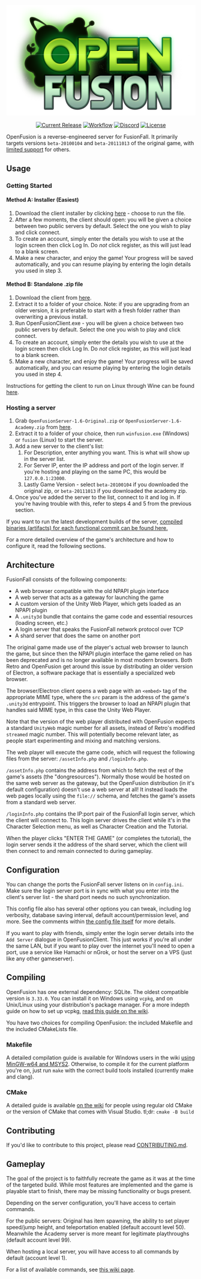 <p align="center"><img width="640" src="res/openfusion-hero.png" alt=""></p>

<p align="center">
    <a href="https://github.com/OpenFusionProject/OpenFusion/releases/latest"><img src="https://img.shields.io/github/v/release/OpenFusionProject/OpenFusion" alt="Current Release"></a>
    <a href="https://github.com/OpenFusionProject/OpenFusion/actions/workflows/check-builds.yaml"><img src="https://github.com/OpenFusionProject/OpenFusion/actions/workflows/check-builds.yaml/badge.svg" alt="Workflow"></a>
    <a href="https://discord.gg/DYavckB"><img src="https://img.shields.io/badge/chat-on%20discord-7289da.svg?logo=discord" alt="Discord"></a>
    <a href="https://github.com/OpenFusionProject/OpenFusion/blob/master/LICENSE.md"><img src="https://img.shields.io/github/license/OpenFusionProject/OpenFusion" alt="License"></a>
</p>

OpenFusion is a reverse-engineered server for FusionFall. It primarily targets versions `beta-20100104` and `beta-20111013` of the original game, with [limited support](https://github.com/OpenFusionProject/OpenFusion/wiki/FusionFall-Version-Support) for others.

## Usage

### Getting Started
#### Method A: Installer (Easiest)
1. Download the client installer by clicking [here](https://github.com/OpenFusionProject/OpenFusion/releases/download/1.6/OpenFusionClient-1.6-Installer.exe) - choose to run the file.
2. After a few moments, the client should open: you will be given a choice between two public servers by default. Select the one you wish to play and click connect.
3. To create an account, simply enter the details you wish to use at the login screen then click Log In. Do *not* click register, as this will just lead to a blank screen.
4. Make a new character, and enjoy the game! Your progress will be saved automatically, and you can resume playing by entering the login details you used in step 3.

#### Method B: Standalone .zip file
1. Download the client from [here](https://github.com/OpenFusionProject/OpenFusion/releases/download/1.6/OpenFusionClient-1.6.zip).
2. Extract it to a folder of your choice. Note: if you are upgrading from an older version, it is preferable to start with a fresh folder rather than overwriting a previous install.
3. Run OpenFusionClient.exe - you will be given a choice between two public servers by default. Select the one you wish to play and click connect.
4. To create an account, simply enter the details you wish to use at the login screen then click Log In. Do *not* click register, as this will just lead to a blank screen.
5. Make a new character, and enjoy the game! Your progress will be saved automatically, and you can resume playing by entering the login details you used in step 4.

Instructions for getting the client to run on Linux through Wine can be found [here](https://github.com/OpenFusionProject/OpenFusion/wiki/Running-the-game-client-on-Linux).

### Hosting a server
1. Grab `OpenFusionServer-1.6-Original.zip` or `OpenFusionServer-1.6-Academy.zip` from [here](https://github.com/OpenFusionProject/OpenFusion/releases/tag/1.6).
2. Extract it to a folder of your choice, then run `winfusion.exe` (Windows) or `fusion` (Linux) to start the server.
3. Add a new server to the client's list:
    1. For Description, enter anything you want. This is what will show up in the server list.
    2. For Server IP, enter the IP address and port of the login server. If you're hosting and playing on the same PC, this would be `127.0.0.1:23000`.
    3. Lastly Game Version - select `beta-20100104` if you downloaded the original zip, or `beta-20111013` if you downloaded the academy zip.
5. Once you've added the server to the list, connect to it and log in. If you're having trouble with this, refer to steps 4 and 5 from the previous section.

If you want to run the latest development builds of the server, [compiled binaries (artifacts) for each functional commit can be found here.](http://cdn.dexlabs.systems/of-builds/)

For a more detailed overview of the game's architecture and how to configure it, read the following sections.

## Architecture

FusionFall consists of the following components:

* A web browser compatible with the old NPAPI plugin interface
* A web server that acts as a gateway for launching the game
* A custom version of the Unity Web Player, which gets loaded as an NPAPI plugin
* A `.unity3d` bundle that contains the game code and essential resources (loading screen, etc.)
* A login server that speaks the FusionFall network protocol over TCP
* A shard server that does the same on another port

The original game made use of the player's actual web browser to launch the game, but since then the NPAPI plugin interface the game relied on has been deprecated and is no longer available in most modern browsers. Both Retro and OpenFusion get around this issue by distributing an older version of Electron, a software package that is essentially a specialized web browser.

The browser/Electron client opens a web page with an `<embed>` tag of the appropriate MIME type, where the `src` param is the address of the game's `.unity3d` entrypoint. This triggers the browser to load an NPAPI plugin that handles said MIME type, in this case the Unity Web Player.

Note that the version of the web player distributed with OpenFusion expects a standard `UnityWeb` magic number for all assets, instead of Retro's modified `streamed` magic number.
This will potentially become relevant later, as people start experimenting and mixing and matching versions.

The web player will execute the game code, which will request the following files from the server: `/assetInfo.php` and `/loginInfo.php`.

`/assetInfo.php` contains the address from which to fetch the rest of the game's assets (the "dongresources").
Normally those would be hosted on the same web server as the gateway, but the OpenFusion distribution (in it's default configuration) doesn't use a web server at all!
It instead loads the web pages locally using the `file://` schema, and fetches the game's assets from a standard web server.

`/loginInfo.php` contains the IP:port pair of the FusionFall login server, which the client will connect to. This login server drives the client while it's in the Character Selection menu, as well as Character Creation and the Tutorial.

When the player clicks "ENTER THE GAME" (or completes the tutorial), the login server sends it the address of the shard server, which the client will then connect to and remain connected to during gameplay.

## Configuration

You can change the ports the FusionFall server listens on in `config.ini`. Make sure the login server port is in sync with what you enter into the client's server list - the shard port needs no such synchronization.

This config file also has several other options you can tweak, including log verbosity, database saving interval, default account/permission level, and more. See the comments within [the config file itself](https://github.com/OpenFusionProject/OpenFusion/blob/master/config.ini) for more details.

If you want to play with friends, simply enter the login server details into the `Add Server` dialogue in OpenFusionClient.
This just works if you're all under the same LAN, but if you want to play over the internet you'll need to open a port, use a service like Hamachi or nGrok, or host the server on a VPS (just like any other gameserver).

## Compiling 

OpenFusion has one external dependency: SQLite. The oldest compatible version is `3.33.0`. You can install it on Windows using `vcpkg`, and on Unix/Linux using your distribution's package manager. For a more indepth guide on how to set up vcpkg, [read this guide on the wiki](https://github.com/OpenFusionProject/OpenFusion/wiki/Installing-SQLite-on-Windows-using-vcpkg).

You have two choices for compiling OpenFusion: the included Makefile and the included CMakeLists file.

### Makefile

A detailed compilation guide is available for Windows users in the wiki [using MinGW-w64 and MSYS2](https://github.com/OpenFusionProject/OpenFusion/wiki/Compilation-on-Windows). Otherwise, to compile it for the current platform you're on, just run `make` with the correct build tools installed (currently make and clang).

### CMake

A detailed guide is available [on the wiki](https://github.com/OpenFusionProject/OpenFusion/wiki/Compilation-with-CMake-or-Visual-Studio) for people using regular old CMake or the version of CMake that comes with Visual Studio. tl;dr: `cmake -B build`

## Contributing

If you'd like to contribute to this project, please read [CONTRIBUTING.md](CONTRIBUTING.md).

## Gameplay

The goal of the project is to faithfully recreate the game as it was at the time of the targeted build.
While most features are implemented and the game is playable start to finish, there may be missing functionality or bugs present.

Depending on the server configuration, you'll have access to certain commands.

For the public servers: Original has item spawning, the ability to set player speed/jump height, and teleportation enabled (default account level 50).
Meanwhile the Academy server is more meant for legitimate playthroughs (default account level 99).

When hosting a local server, you will have access to all commands by default (account level 1).

For a list of available commands, see [this wiki page](https://github.com/OpenFusionProject/OpenFusion/wiki/Ingame-Command-list).
